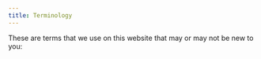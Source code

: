 ```yaml
---
title: Terminology
---
```


These are terms that we use on this website that may or may not be new to you:

<ReadMore />
